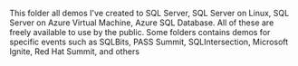 This folder all demos I've created to SQL Server, SQL Server on Linux, SQL Server on Azure Virtual Machine, Azure SQL Database. All of these are freely available to use by the public. Some folders contains demos for specific events such as SQLBits, PASS Summit, SQLIntersection, Microsoft Ignite, Red Hat Summit, and others
